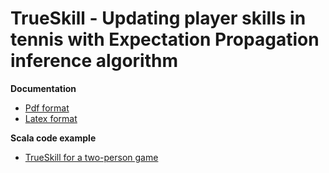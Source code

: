 TrueSkill - Updating player skills in tennis with Expectation Propagation inference algorithm
=============================================================================================

**Documentation**

* [Pdf format](https://raw.github.com/danielkorzekwa/bayes-scala/master/doc/trueskill_in_tennis/trueskill_in_tennis.pdf)
* [Latex format](https://raw.github.com/danielkorzekwa/bayes-scala/master/doc/trueskill_in_tennis/latex/trueskill_in_tennis.lyx)

**Scala code example**

* [TrueSkill for a two-person game](https://github.com/danielkorzekwa/bayes-scala/blob/master/src/test/scala/dk/bayes/gaussian/ep/TrueSkillTwoPersonGameEPTest.scala)